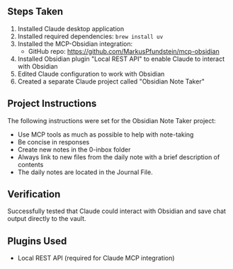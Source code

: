 
## Steps Taken
1. Installed Claude desktop application
2. Installed required dependencies: `brew install uv`
3. Installed the MCP-Obsidian integration:
   - GitHub repo: https://github.com/MarkusPfundstein/mcp-obsidian
4. Installed Obsidian plugin "Local REST API" to enable Claude to interact with Obsidian
5. Edited Claude configuration to work with Obsidian
6. Created a separate Claude project called "Obsidian Note Taker"

## Project Instructions
The following instructions were set for the Obsidian Note Taker project:
- Use MCP tools as much as possible to help with note-taking
- Be concise in responses
- Create new notes in the 0-inbox folder
- Always link to new files from the daily note with a brief description of contents
- The daily notes are located in the Journal File. 

## Verification
Successfully tested that Claude could interact with Obsidian and save chat output directly to the vault.

## Plugins Used
- Local REST API (required for Claude MCP integration)


